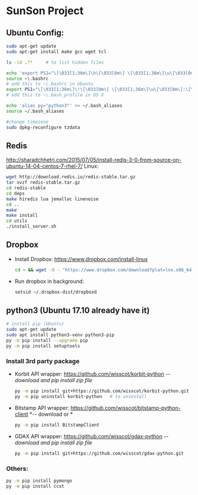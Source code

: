 # SunSon Project

## Ubuntu Config:

   ```sh
   sudo apt-get update
   sudo apt-get install make gcc wget tcl
   
   ls -ld .?*     # to list hidden files

   echo 'export PS1="\[\033[1;36m\]\h\[\033[0m\] \[\033[1;36m\]\u\[\033[0m\]:\[\033[1;36m\]\W\[\033[0m\]$ "' >> ~\.bashrc
   source ~\.bashrc
   # add this to ~\.bashrc in Ubuntu
   export PS1="\[\033[1;36m\]\!\[\033[0m\] \[\033[1;36m\]\u\[\033[0m\]:\[\033[1;36m\]\W\[\033[0m\]$ "
   # add this to ~\.bash_profile in OS X 
   
   echo 'alias py="python3"' >> ~/.bash_aliases
   source ~/.bash_aliases
   
   #change timezone
   sudo dpkg-reconfigure tzdata
   ```
## Redis
   http://sharadchhetri.com/2015/07/05/install-redis-3-0-from-source-on-ubuntu-14-04-centos-7-rhel-7/
   Linux:
   ```sh
   wget http://download.redis.io/redis-stable.tar.gz
   tar xvzf redis-stable.tar.gz
   cd redis-stable
   cd deps
   make hiredis lua jemalloc linenoise
   cd ..
   make
   make install
   cd utils
   ./install_server.sh
   ```

## Dropbox

- Install Dropbox: https://www.dropbox.com/install-linux 
   ```sh
   cd ~ && wget -O - "https://www.dropbox.com/download?plat=lnx.x86_64" | tar xzf -
   ```

- Run dropbox in background: 
   ```sh
   setsid ~/.dropbox-dist/dropboxd
   ```

## python3 (Ubuntu 17.10 already have it)

   ```sh
   # install pip (Ubuntu)
   sudo apt-get update
   sudo apt install python3-venv python3-pip
   py -m pip install --upgrade pip
   py -m pip install setuptools   
   ```

### Install 3rd party package

- Korbit API wrapper:  https://github.com/wisscot/korbit-python
    *-- download and pip install zip file*
    ```sh
    py -m pip install git+https://github.com/wisscot/korbit-python.git
    py -m pip uninstall korbit-python   # to uninstall
    ```
    
- Bitstamp API wrapper: https://github.com/wisscot/bitstamp-python-client
    *-- download or *
    ```sh
    py -m pip install BitstampClient
    ```
    
- GDAX API wrapper: https://github.com/wisscot/gdax-python
    *-- download and pip install zip file*
    ```sh
    py -m pip install git+https://github.com/wisscot/gdax-python.git
    ```

### Others:
```sh
py -m pip install pymongo
py -m pip install ccxt
```
